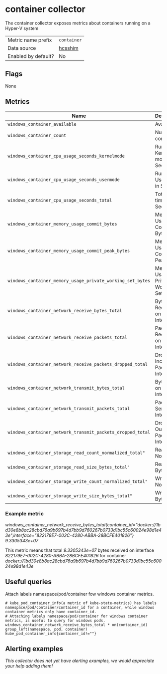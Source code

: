 # container collector

The container collector exposes metrics about containers running on a Hyper-V system

|||
-|-
Metric name prefix  | `container`
Data source         | [hcsshim](https://github.com/Microsoft/hcsshim)
Enabled by default? | No

## Flags

None

## Metrics

Name | Description | Type | Labels
-----|-------------|------|-------
`windows_container_available` | Available | counter | `container_id`
`windows_container_count` | Number of containers | gauge | `container_id`
`windows_container_cpu_usage_seconds_kernelmode` | Run time in Kernel mode in Seconds | counter | `container_id`
`windows_container_cpu_usage_seconds_usermode` | Run Time in User mode in Seconds | counter | `container_id`
`windows_container_cpu_usage_seconds_total` | Total Run time in Seconds | counter | `container_id`
`windows_container_memory_usage_commit_bytes` | Memory Usage Commit Bytes | gauge | `container_id`
`windows_container_memory_usage_commit_peak_bytes` | Memory Usage Commit Peak Bytes | gauge | `container_id`
`windows_container_memory_usage_private_working_set_bytes` | Memory Usage Private Working Set Bytes | gauge | `container_id`
`windows_container_network_receive_bytes_total` | Bytes Received on Interface | counter | `container_id`, `interface`
`windows_container_network_receive_packets_total` | Packets Received on Interface | counter | `container_id`, `interface`
`windows_container_network_receive_packets_dropped_total` | Dropped Incoming Packets on Interface | counter | `container_id`, `interface`
`windows_container_network_transmit_bytes_total` | Bytes Sent on Interface | counter | `container_id`, `interface`
`windows_container_network_transmit_packets_total` | Packets Sent on Interface | counter | `container_id`, `interface`
`windows_container_network_transmit_packets_dropped_total` | Dropped Outgoing Packets on Interface | counter | `container_id`, `interface`
`windows_container_storage_read_count_normalized_total"` | Read Count Normalized | counter | `container_id`
`windows_container_storage_read_size_bytes_total"` | Read Size Bytes | counter | `container_id`
`windows_container_storage_write_count_normalized_total"` | Write Count Normalized | counter | `container_id`
`windows_container_storage_write_size_bytes_total"` | Write Size Bytes | counter | `container_id`

### Example metric
_windows_container_network_receive_bytes_total{container_id="docker://1bd30e8b8ac28cbd76a9b697b4d7bb9d760267b0733d1bc55c60024e98d1e43e",interface="822179E7-002C-4280-ABBA-28BCFE401826"} 9.3305343e+07_

This metric means that total _9.3305343e+07_ bytes received on interface _822179E7-002C-4280-ABBA-28BCFE401826_ for container _docker://1bd30e8b8ac28cbd76a9b697b4d7bb9d760267b0733d1bc55c60024e98d1e43e_

## Useful queries
Attach labels namespace/pod/container fow windows container metrics.
```
# kube_pod_container_info(a metric of kube-state-metrics) has labels namespace/pod/container/container_id for a container, while windows container metrics only have container_id.
# Attaching labels namespace/pod/container for windows container metrics, is useful to query for windows pods.
windows_container_network_receive_bytes_total * on(container_id) group_left(namespace, pod, container) kube_pod_container_info{container_id!=""}
```
## Alerting examples
_This collector does not yet have alerting examples, we would appreciate your help adding them!_
